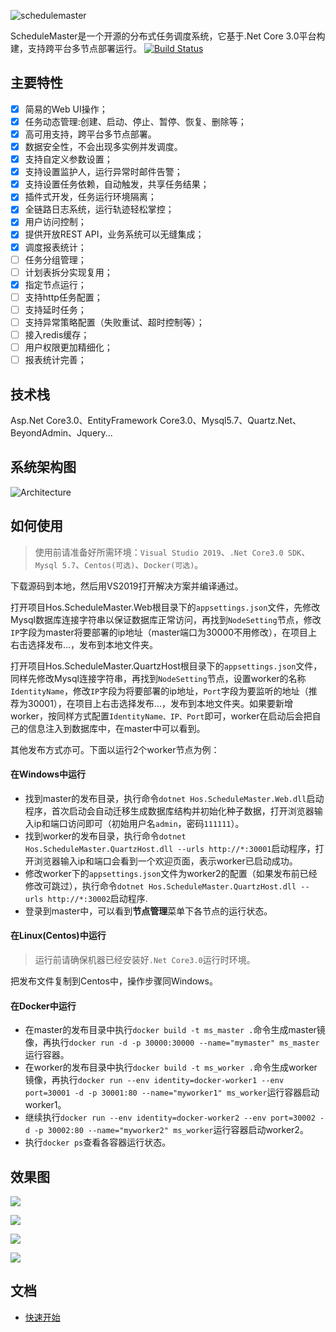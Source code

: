 
![schedulemaster ](https://imgkr.cn-bj.ufileos.com/3e2e493c-8813-4f4a-8b42-0a4882929ccd.png)

ScheduleMaster是一个开源的分布式任务调度系统，它基于.Net Core 3.0平台构建，支持跨平台多节点部署运行。
[![Build Status](https://dev.azure.com/591310381/ScheduleMasterCore/_apis/build/status/ScheduleMasterCore?branchName=master)](https://dev.azure.com/591310381/ScheduleMasterCore/_build/latest?definitionId=4&branchName=master)


## 主要特性
- [x] 简易的Web UI操作；
- [x] 任务动态管理:创建、启动、停止、暂停、恢复、删除等；
- [x] 高可用支持，跨平台多节点部署。
- [x] 数据安全性，不会出现多实例并发调度。
- [x] 支持自定义参数设置；
- [x] 支持设置监护人，运行异常时邮件告警；
- [x] 支持设置任务依赖，自动触发，共享任务结果；
- [x] 插件式开发，任务运行环境隔离；
- [x] 全链路日志系统，运行轨迹轻松掌控；
- [x] 用户访问控制；
- [x] 提供开放REST API，业务系统可以无缝集成；
- [x] 调度报表统计；
- [ ] 任务分组管理；
- [ ] 计划表拆分实现复用；
- [x] 指定节点运行；
- [ ] 支持http任务配置；
- [ ] 支持延时任务；
- [ ] 支持异常策略配置（失败重试、超时控制等）；
- [ ] 接入redis缓存；
- [ ] 用户权限更加精细化；
- [ ] 报表统计完善；

## 技术栈
Asp.Net Core3.0、EntityFramework Core3.0、Mysql5.7、Quartz.Net、BeyondAdmin、Jquery...

## 系统架构图
![Architecture ](https://imgkr.cn-bj.ufileos.com/9b61a8f3-fabf-4a87-ad60-1d25bf92fc12.png)

## 如何使用

> 使用前请准备好所需环境：`Visual Studio 2019`、`.Net Core3.0 SDK`、`Mysql 5.7`、`Centos(可选)`、`Docker(可选)`。

下载源码到本地，然后用VS2019打开解决方案并编译通过。

打开项目Hos.ScheduleMaster.Web根目录下的`appsettings.json`文件，先修改Mysql数据库连接字符串以保证数据库正常访问，再找到`NodeSetting`节点，修改`IP`字段为master将要部署的ip地址（master端口为30000不用修改），在项目上右击选择发布...，发布到本地文件夹。

打开项目Hos.ScheduleMaster.QuartzHost根目录下的`appsettings.json`文件，同样先修改Mysql连接字符串，再找到`NodeSetting`节点，设置worker的名称`IdentityName`，修改`IP`字段为将要部署的ip地址，`Port`字段为要监听的地址（推荐为30001），在项目上右击选择发布...，发布到本地文件夹。如果要新增worker，按同样方式配置`IdentityName、IP、Port`即可，worker在启动后会把自己的信息注入到数据库中，在master中可以看到。

其他发布方式亦可。下面以运行2个worker节点为例：

#### 在Windows中运行
* 找到master的发布目录，执行命令`dotnet Hos.ScheduleMaster.Web.dll`启动程序，首次启动会自动迁移生成数据库结构并初始化种子数据，打开浏览器输入ip和端口访问即可（初始用户名`admin`，密码`111111`）。
* 找到worker的发布目录，执行命令`dotnet Hos.ScheduleMaster.QuartzHost.dll --urls http://*:30001`启动程序，打开浏览器输入ip和端口会看到一个欢迎页面，表示worker已启动成功。
* 修改worker下的`appsettings.json`文件为worker2的配置（如果发布前已经修改可跳过），执行命令`dotnet Hos.ScheduleMaster.QuartzHost.dll --urls http://*:30002`启动程序.
* 登录到master中，可以看到**节点管理**菜单下各节点的运行状态。

#### 在Linux(Centos)中运行
> 运行前请确保机器已经安装好`.Net Core3.0`运行时环境。

把发布文件复制到Centos中，操作步骤同Windows。

#### 在Docker中运行
* 在master的发布目录中执行`docker build -t ms_master .`命令生成master镜像，再执行`docker run -d -p 30000:30000 --name="mymaster" ms_master`运行容器。
* 在worker的发布目录中执行`docker build -t ms_worker .`命令生成worker镜像，再执行`docker run --env identity=docker-worker1 --env port=30001 -d -p 30001:80 --name="myworker1" ms_worker`运行容器启动worker1。
* 继续执行`docker run --env identity=docker-worker2 --env port=30002 -d -p 30002:80 --name="myworker2" ms_worker`运行容器启动worker2。
* 执行`docker ps`查看各容器运行状态。

## 效果图
![ ](https://imgkr.cn-bj.ufileos.com/6ef440e9-b790-4b2c-b18e-2a2437994f53.png)

![ ](https://imgkr.cn-bj.ufileos.com/4da7a2c9-28ad-4ff5-b05e-c98ecb9e622c.png)

![ ](https://imgkr.cn-bj.ufileos.com/7acd35ed-b634-4ab8-a919-3a43a0f43f87.png)

![ ](https://imgkr.cn-bj.ufileos.com/9bffa355-aad2-4a20-99de-72767b3a3b47.png)

## 文档

- [快速开始](https://www.cnblogs.com/hohoa/p/12197518.html)